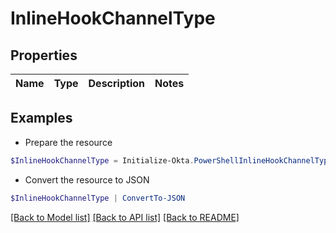 # InlineHookChannelType
## Properties

Name | Type | Description | Notes
------------ | ------------- | ------------- | -------------

## Examples

- Prepare the resource
```powershell
$InlineHookChannelType = Initialize-Okta.PowerShellInlineHookChannelType 
```

- Convert the resource to JSON
```powershell
$InlineHookChannelType | ConvertTo-JSON
```

[[Back to Model list]](../README.md#documentation-for-models) [[Back to API list]](../README.md#documentation-for-api-endpoints) [[Back to README]](../README.md)

